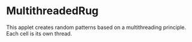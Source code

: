# MultithreadedRug

This applet creates random patterns based on a multithreading principle. Each cell is its own thread.
